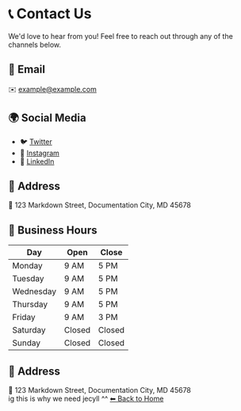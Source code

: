 # 📞 Contact Us

We'd love to hear from you! Feel free to reach out through any of the channels below.

## 📧 Email
✉️ [example@example.com](mailto:example@example.com)

## 🌍 Social Media
- 🐦 [Twitter](https://twitter.com/example)
- 📸 [Instagram](https://instagram.com/example)
- 🔗 [LinkedIn](https://linkedin.com/in/example)

## 🏢 Address
📍 123 Markdown Street, Documentation City, MD 45678  

## 📅 Business Hours

| Day       | Open  | Close |
|-----------|-------|-------|
| Monday    | 9 AM  | 5 PM  |
| Tuesday   | 9 AM  | 5 PM  |
| Wednesday | 9 AM  | 5 PM  |
| Thursday  | 9 AM  | 5 PM  |
| Friday    | 9 AM  | 3 PM  |
| Saturday  | Closed | Closed |
| Sunday    | Closed | Closed |

## 🏢 Address
📍 123 Markdown Street, Documentation City, MD 45678  
ig this is why we need jecyll ^^
[⬅ Back to Home](README.md)
